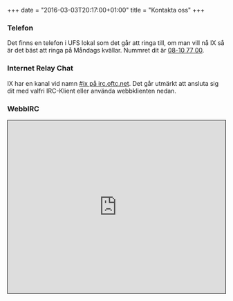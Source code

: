 +++
date = "2016-03-03T20:17:00+01:00"
title = "Kontakta oss"
+++

### Telefon
Det finns en telefon i UFS lokal som det går att ringa till, om man vill nå IX
så är det bäst att ringa på Måndags kvällar. Nummret dit är [08-10 77 00](tel:+468-10-77-00).

### Internet Relay Chat
IX har en kanal vid namn [#ix på irc.oftc.net](irc://irc.oftc.net/ix). Det går
utmärkt att ansluta sig dit med valfri IRC-Klient eller använda webbklienten
nedan.

### WebbIRC
<iframe src="https://webchat.oftc.net/?channels=ix" style="border: 1px solid black; width: 100%; height: 400px;"></iframe>
